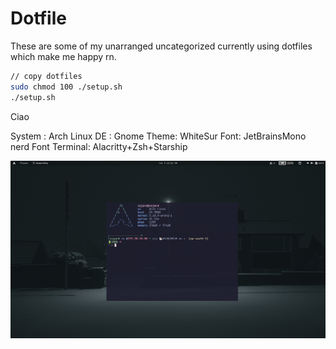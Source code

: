 # Dotfile

These are some of my unarranged uncategorized currently using dotfiles which make me happy rn.

```sh
// copy dotfiles
sudo chmod 100 ./setup.sh
./setup.sh
```

Ciao

System : Arch Linux
DE : Gnome
Theme: WhiteSur
Font: JetBrainsMono nerd Font
Terminal: Alacritty+Zsh+Starship

![screenshot](./assets/screenshot.png)
